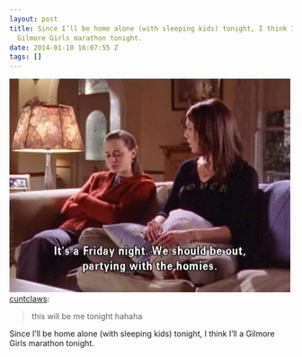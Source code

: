 ```yaml
---
layout: post
title: Since I’ll be home alone (with sleeping kids) tonight, I think I’ll a
  Gilmore Girls marathon tonight.
date: 2014-01-10 16:07:55 Z
tags: []
---
```

![](/media/2014/01/72875761631.jpg)
[cuntclaws](http://cuntclaws.tumblr.com/post/72871461992/this-will-be-me-tonight-hahaha):

> this will be me tonight hahaha

Since I’ll be home alone (with sleeping kids) tonight, I think I’ll a Gilmore Girls marathon tonight.
